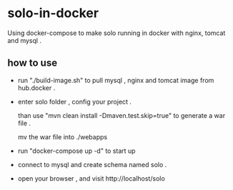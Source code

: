 # solo-in-docker
Using docker-compose to make solo running in docker with nginx, tomcat and mysql .

## how to use

* run "./build-image.sh" to pull mysql , nginx and tomcat image from hub.docker . 

* enter solo folder , config your project . 

    than use "mvn clean install -Dmaven.test.skip=true" to generate a war file .
    
    mv the war file into ./webapps   
    
* run "docker-compose up -d" to start up    

* connect to mysql and create schema named solo .

* open your browser , and visit http://localhost/solo
    

    
                 
